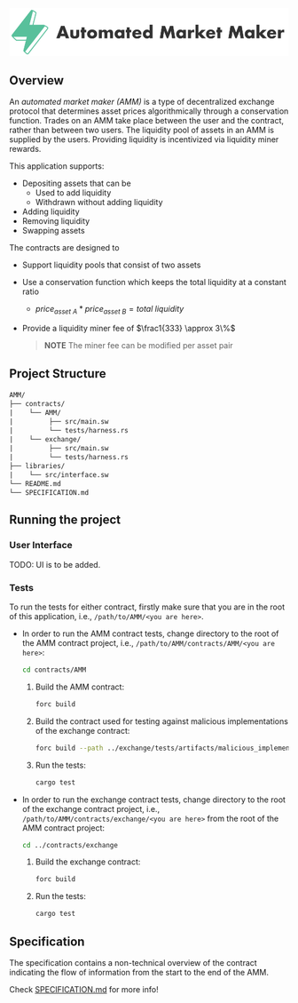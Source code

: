 <p align="center">
    <picture>
        <source media="(prefers-color-scheme: dark)" srcset=".docs/amm_logo-dark_theme.png">
        <img alt="automated market maker logo" width="600px" src=".docs/amm_logo-light_theme.png">
    </picture>
</p>

## Overview

An *automated market maker (AMM)* is a type of decentralized exchange protocol that determines asset prices algorithmically through a conservation function. Trades on an AMM take place between the user and the contract, rather than between two users. The liquidity pool of assets in an AMM is supplied by the users. Providing liquidity is incentivized via liquidity miner rewards. 

This application supports:

- Depositing assets that can be
    - Used to add liquidity
    - Withdrawn without adding liquidity
- Adding liquidity
- Removing liquidity
- Swapping assets

The contracts are designed to
- Support liquidity pools that consist of two assets
- Use a conservation function which keeps the total liquidity at a constant ratio
    - $price_{asset\ A} * price_{asset\ B} = total\ liquidity$
- Provide a liquidity miner fee of $\frac1{333} \approx 3\%$

	> **NOTE** The miner fee can be modified per asset pair

## Project Structure

```
AMM/
├── contracts/
|    └── AMM/
|         ├── src/main.sw
|         └── tests/harness.rs
|    └── exchange/
|         ├── src/main.sw
|         └── tests/harness.rs
├── libraries/
|    └── src/interface.sw
└── README.md
└── SPECIFICATION.md
```

## Running the project

### User Interface

TODO: UI is to be added.

### Tests

To run the tests for either contract, firstly make sure that you are in the root of this application, i.e., `/path/to/AMM/<you are here>`.

- In order to run the AMM contract tests, change directory to the root of the AMM contract project, i.e., `/path/to/AMM/contracts/AMM/<you are here>`:
    ```bash
    cd contracts/AMM
    ```
    1. Build the AMM contract:
        ```bash
        forc build
        ```
    2. Build the contract used for testing against malicious implementations of the exchange contract:
        ```bash
        forc build --path ../exchange/tests/artifacts/malicious_implementation/
        ```
    3. Run the tests:
        ```bash
        cargo test
        ```
- In order to run the exchange contract tests, change directory to the root of the exchange contract project, i.e., `/path/to/AMM/contracts/exchange/<you are here>` from the root of the AMM contract project:
    ```bash
    cd ../contracts/exchange
    ```
    1. Build the exchange contract:
        ```bash
        forc build
        ```
    2. Run the tests:
        ```bash
        cargo test
        ```

## Specification

The specification contains a non-technical overview of the contract indicating the flow of information from the start to the end of the AMM.

Check [SPECIFICATION.md](./SPECIFICATION.md) for more info!
